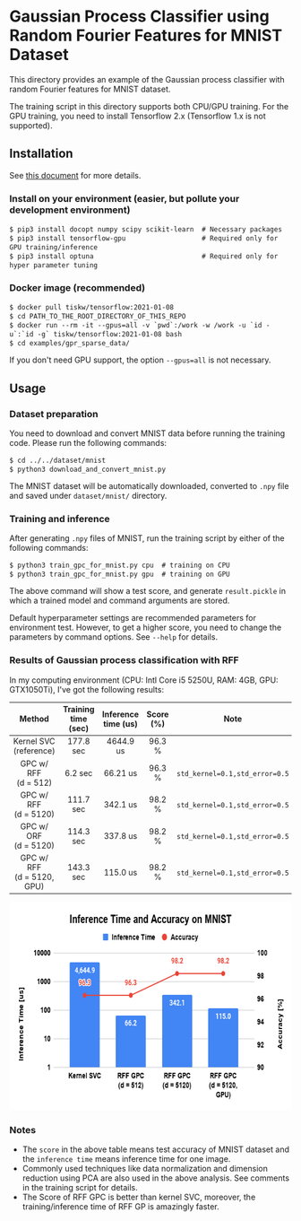 # Gaussian Process Classifier using Random Fourier Features for MNIST Dataset

This directory provides an example of the Gaussian process classifier with random Fourier features for MNIST dataset.

The training script in this directory supports both CPU/GPU training.
For the GPU training, you need to install Tensorflow 2.x (Tensorflow 1.x is not supported).


## Installation

See [this document](https://tiskw.gitbook.io/rfflearn/tutorial#setting-up) for more details.

### Install on your environment (easier, but pollute your development environment)

```console
$ pip3 install docopt numpy scipy scikit-learn  # Necessary packages
$ pip3 install tensorflow-gpu                   # Required only for GPU training/inference
$ pip3 install optuna                           # Required only for hyper parameter tuning
```

### Docker image (recommended)

```console
$ docker pull tiskw/tensorflow:2021-01-08
$ cd PATH_TO_THE_ROOT_DIRECTORY_OF_THIS_REPO
$ docker run --rm -it --gpus=all -v `pwd`:/work -w /work -u `id -u`:`id -g` tiskw/tensorflow:2021-01-08 bash
$ cd examples/gpr_sparse_data/
```

If you don't need GPU support, the option `--gpus=all` is not necessary.


## Usage

### Dataset preparation

You need to download and convert MNIST data before running the training code.
Please run the following commands:

```console
$ cd ../../dataset/mnist
$ python3 download_and_convert_mnist.py
```

The MNIST dataset will be automatically downloaded, converted to `.npy` file
and saved under `dataset/mnist/` directory.

### Training and inference

After generating `.npy` files of MNIST, run the training script by either of the following commands:

```console
$ python3 train_gpc_for_mnist.py cpu  # training on CPU
$ python3 train_gpc_for_mnist.py gpu  # training on GPU
```

The above command will show a test score, and generate `result.pickle` in which a trained model and command arguments are stored.

Default hyperparameter settings are recommended parameters for environment test.
However, to get a higher score, you need to change the parameters by command options.
See `--help` for details.

### Results of Gaussian process classification with RFF

In my computing environment (CPU: Intl Core i5 5250U, RAM: 4GB, GPU: GTX1050Ti), I've got the following results:

| Method                          | Training time (sec) | Inference time (us) | Score (%) | Note                           |
|:-------------------------------:|:-------------------:|:-------------------:|:---------:|:------------------------------:|
| Kernel SVC <br> (reference)     | 177.8 sec           | 4644.9 us           | 96.3 %    |                                |
| GPC w/ RFF <br> (d = 512)       |   6.2 sec           |  66.21 us           | 96.3 %    | `std_kernel=0.1,std_error=0.5` |
| GPC w/ RFF <br> (d = 5120)      | 111.7 sec           |  342.1 us           | 98.2 %    | `std_kernel=0.1,std_error=0.5` |
| GPC w/ ORF <br> (d = 5120)      | 114.3 sec           |  337.8 us           | 98.2 %    | `std_kernel=0.1,std_error=0.5` |
| GPC w/ RFF <br> (d = 5120, GPU) | 143.3 sec           |  115.0 us           | 98.2 %    | `std_kernel=0.1,std_error=0.5` |

<div align="center">
  <img src="./figures/figure_inference_time_and_accuracy_on_MNIST.png" width="656" height="371" alt="Inference Time vs Accuracy on MNIST" />
</div>

### Notes

- The `score` in the above table means test accuracy of MNIST dataset and the `inference time` means inference time for one image.
- Commonly used techniques like data normalization and dimension reduction using PCA are also used in the above analysis.
  See comments in the training script for details.
- The Score of RFF GPC is better than kernel SVC, moreover, the training/inference time of RFF GP is amazingly faster.

